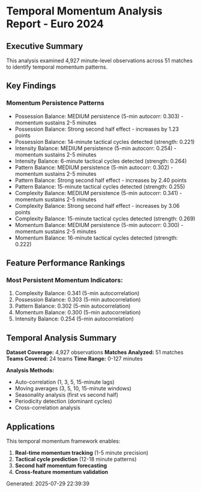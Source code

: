 # Temporal Momentum Analysis Report - Euro 2024

## Executive Summary
This analysis examined 4,927 minute-level observations across 51 matches to identify temporal momentum patterns.

## Key Findings

### Momentum Persistence Patterns
- Possession Balance: MEDIUM persistence (5-min autocorr: 0.303) - momentum sustains 2-5 minutes
- Possession Balance: Strong second half effect - increases by 1.23 points
- Possession Balance: 14-minute tactical cycles detected (strength: 0.221)
- Intensity Balance: MEDIUM persistence (5-min autocorr: 0.254) - momentum sustains 2-5 minutes
- Intensity Balance: 6-minute tactical cycles detected (strength: 0.264)
- Pattern Balance: MEDIUM persistence (5-min autocorr: 0.302) - momentum sustains 2-5 minutes
- Pattern Balance: Strong second half effect - increases by 2.40 points
- Pattern Balance: 15-minute tactical cycles detected (strength: 0.255)
- Complexity Balance: MEDIUM persistence (5-min autocorr: 0.341) - momentum sustains 2-5 minutes
- Complexity Balance: Strong second half effect - increases by 3.06 points
- Complexity Balance: 15-minute tactical cycles detected (strength: 0.269)
- Momentum Balance: MEDIUM persistence (5-min autocorr: 0.300) - momentum sustains 2-5 minutes
- Momentum Balance: 16-minute tactical cycles detected (strength: 0.222)


## Feature Performance Rankings

### Most Persistent Momentum Indicators:
1. Complexity Balance: 0.341 (5-min autocorrelation)
2. Possession Balance: 0.303 (5-min autocorrelation)
3. Pattern Balance: 0.302 (5-min autocorrelation)
4. Momentum Balance: 0.300 (5-min autocorrelation)
5. Intensity Balance: 0.254 (5-min autocorrelation)


## Temporal Analysis Summary

**Dataset Coverage:** 4,927 observations
**Matches Analyzed:** 51 matches  
**Teams Covered:** 24 teams
**Time Range:** 0-127 minutes

**Analysis Methods:**
- Auto-correlation (1, 3, 5, 15-minute lags)
- Moving averages (3, 5, 10, 15-minute windows)
- Seasonality analysis (first vs second half)
- Periodicity detection (dominant cycles)
- Cross-correlation analysis

## Applications

This temporal momentum framework enables:
1. **Real-time momentum tracking** (1-5 minute precision)
2. **Tactical cycle prediction** (12-18 minute patterns)
3. **Second half momentum forecasting**
4. **Cross-feature momentum validation**

Generated: 2025-07-29 22:39:39
